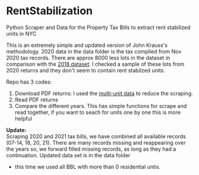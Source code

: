 # RentStabilization
Python Scraper and Data for the Property Tax Bills to extract rent stabilized units in NYC

This is an extremely simple and updated version of John Krauss's methodology. 
2020 data in the data folder is the tax complied from Nov 2020 tax records. There are approx 8000 less lots in the dataset in comparison with the [2018 dataset](https://qri.cloud/chriswhong/nyc-rent-stabilized-units-2018). I checked a sample of these lots from 2020 returns and they don't seem to contain rent stabilzed units. 

Repo has 3 codes:
1. Download PDF returns: I used the [multi-unit data](https://data.cityofnewyork.us/Housing-Development/Multiple-Dwelling-Registrations/tesw-yqqr) to reduce the scraping.
2. Read PDF returns
3. Compare the different years. This has simple functions for scrape and read together, if you want to seach for units one by one this is more helpful

**Update:**    
Scraping 2020 and 2021 tax bills, we have combined all available records (07-14, 18, 20, 21). There are many records missing and reappearing over the years so, we forward filled missing records, as long as they had a continuation. Updated data set is in the data folder   

- this time we used all BBL with more than 0 residential untis. 

